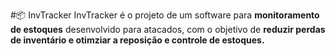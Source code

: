 #📦 InvTracker
InvTracker é o projeto de um software para <b>monitoramento de estoques</b> desenvolvido para atacados, com o objetivo de <b>reduzir perdas de inventário e otimziar a reposição e controle de estoques.</b>
